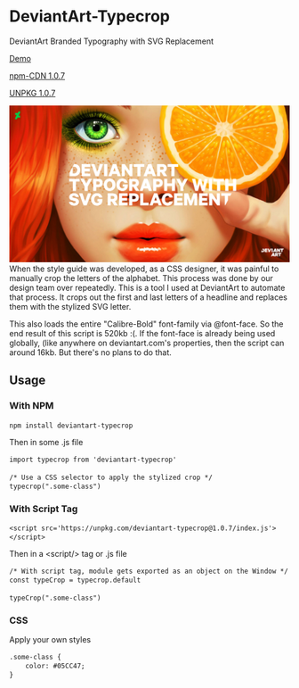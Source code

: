 # DeviantArt-Typecrop

DeviantArt Branded Typography with SVG Replacement

[Demo](https://deviantart-typecrop.web.app/)

[npm-CDN 1.0.7](https://npm-cdn.herokuapp.com/deviantart-typecrop@1.0.7/index.js)

[UNPKG 1.0.7](https://unpkg.com/deviantart-typecrop@1.0.7/index.js)

<img style='pointer-events: none' src='https://raw.githubusercontent.com/marioluevanos/DeviantArt-TypeCrop-Demo/master/preview.jpg'/>
When the style guide was developed, as a CSS designer, it was painful to manually crop the letters of the alphabet. This process was done by our design team over repeatedly. This is a tool I used at DeviantArt to automate that process.  It crops out the first and last letters of a headline and replaces them with the stylized SVG letter.  


This also loads the entire "Calibre-Bold" font-family via @font-face. So the end result of this script is 520kb :(. If the font-face is already being used globally, (like anywhere on deviantart.com's properties, then the script can around 16kb. But there's no plans to do that.

## Usage
### With NPM
```
npm install deviantart-typecrop
```
Then in some .js file
```
import typecrop from 'deviantart-typecrop'

/* Use a CSS selector to apply the stylized crop */
typecrop(".some-class")
```
### With Script Tag
```
<script src='https://unpkg.com/deviantart-typecrop@1.0.7/index.js'></script>
```
Then in a &lt;script/>  tag or .js file
```
/* With script tag, module gets exported as an object on the Window */
const typeCrop = typecrop.default

typeCrop(".some-class")
```
### CSS
Apply your own styles
```
.some-class {
	color: #05CC47;
}
```